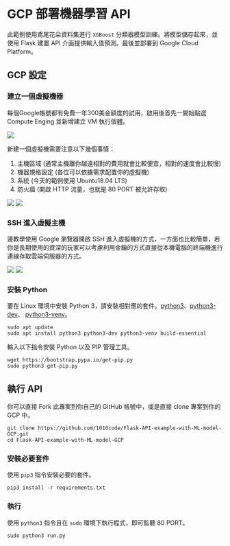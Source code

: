 # GCP 部署機器學習 API
此範例使用鳶尾花朵資料集進行 `XGBoost` 分類器模型訓練。將模型儲存起來，並使用 Flask 建置 API 介面提供輸入值預測。最後並部署到 Google Cloud Platform。


## GCP 設定
### 建立一個虛擬機器
每個Google帳號都有免費一年300美金額度的試用，啟用後首先一開始點選 Compute Enging 並新增建立 VM 執行個體。

![](https://i.imgur.com/5BDeg41.png)

新建一個虛擬機需要注意以下幾個事情：

1. 主機區域 (通常主機離你越遠相對的費用就會比較便宜，相對的速度會比較慢)
2. 機器規格設定 (各位可以依據需求配置你的虛擬機)
3. 系統 (今天的範例使用 Ubuntu18.04 LTS)
4. 防火牆 (開啟 HTTP 流量，也就是 80 PORT 被允許存取)

![](https://i.imgur.com/2iyJT0z.png)
![](https://i.imgur.com/v7GKCf4.png)

### SSH 進入虛擬主機
邊教學使用 Google 瀏覽器開啟 SSH 進入虛擬機的方式，一方面也比較簡單，若你是長期使用的資深的玩家可以考慮利用金鑰的方式直接從本機電腦的終端機進行連線存取雲端伺服器的方式。

![](https://i.imgur.com/1Rl4haK.png)
![](https://i.imgur.com/9IQ3DpR.png)


### 安裝 Python
要在 Linux 環境中安裝 Python 3，請安裝相對應的套件。[python3](https://packages.debian.org/stable/python3)、[python3-dev](https://packages.debian.org/stable/python3-dev)、 [python3-venv](https://packages.debian.org/stable/python3-venv)。

```
sudo apt update
sudo apt install python3 python3-dev python3-venv build-essential
```

輸入以下指令安裝 Python 以及 PIP 管理工具。

```
wget https://bootstrap.pypa.io/get-pip.py
sudo python3 get-pip.py
```

## 執行 API
你可以直接 Fork 此專案到你自己的 GitHub 帳號中，或是直接 clone 專案到你的 GCP 中。

```
git clone https://github.com/1010code/Flask-API-example-with-ML-model-GCP.git
cd Flask-API-example-with-ML-model-GCP
```

### 安裝必要套件
使用 `pip3` 指令安裝必要的套件。

```
pip3 install -r requirements.txt
```

### 執行
使用 `python3` 指令且在 `sudo` 環境下執行程式，即可監聽 80 PORT。

```
sudo python3 run.py
```